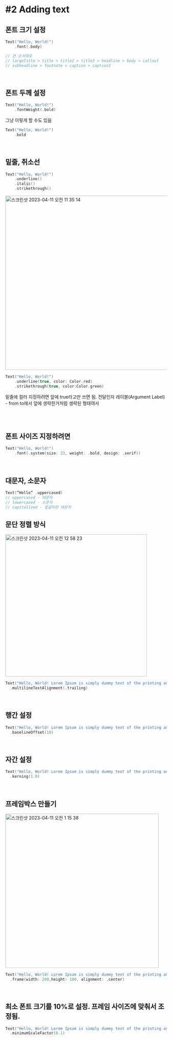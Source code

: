 # #2 Adding text
## 폰트 크기 설정

```swift
Text("Hello, World!")
	.font(.body)

// 큰 순서대로
// largeTitle > title > title2 > title3 > headline > body > callout
// subheadline > footnote > caption > caption2
```
<br>

## 폰트 두께 설정

```swift
Text("Hello, World!")
	.fontWeight(.bold)
```
  
그냥 이렇게 할 수도 있음
```swift
Text("Hello, World!")
	.bold
```
<br>


## 밑줄, 취소선

```swift
Text("Hello, World!")
	.underline()
	.italic()
	.strikethrough()
```







<img width="542" alt="스크린샷 2023-04-11 오전 11 35 14" src="https://user-images.githubusercontent.com/87987002/231041450-17303fc9-5866-4051-b1c0-b59db6be8e18.png">


```swift
Text("Hello, World!")
	.underline(true, color: Color.red)
	.strikethrough(true, color:Color.green)
```
 밑줄에 컬러 지정하려면 앞에 true라고만 쓰면 됨. 전달인자 레이블(Argument Label) - from to에서 앞에 생략한거처럼 생략된 형태여서



<br>
<br>

## 폰트 사이즈 지정하려면

```swift
Text("Hello, World!")
	.font(.system(size: 23, weight: .bold, design: .serif))
```
<br>


## 대문자, 소문자

```swift
Text(“Hello” .uppercased)
// uppercased - 대문자
// lowercased - 소문자
// capitalized - 앞글자만 대문자

```



## 문단 정렬 방식

<img width="442" alt="스크린샷 2023-04-11 오전 12 58 23" src="https://user-images.githubusercontent.com/87987002/231042177-c73dfdde-ac94-486c-9072-ca93b9e8e518.png">

```swift
Text("Hello, World! Lorem Ipsum is simply dummy text of the printing and typesetting industry.") 
  .multilineTextAlignment(.trailing)
```
<br>

## 행간 설정
```swift
Text("Hello, World! Lorem Ipsum is simply dummy text of the printing and typesetting industry.") 
  .baselineOffset(10)
```
<br>

## 자간 설정
```swift
Text("Hello, World! Lorem Ipsum is simply dummy text of the printing and typesetting industry.") 
  .kerning(1.0)
```

<br>

## 프레임박스 만들기

<img width="479" alt="스크린샷 2023-04-11 오전 1 15 38" src="https://user-images.githubusercontent.com/87987002/231042286-5edd6d5b-4573-48f7-a50b-159f4e5e77b0.png">

```swift
Text("Hello, World! Lorem Ipsum is simply dummy text of the printing and typesetting industry.") 
  .frame(width: 200,height: 100, alignment: .center)
```

<br>

## 최소 폰트 크기를 10%로 설정. 프레임 사이즈에 맞춰서 조정됨.

```swift
Text("Hello, World! Lorem Ipsum is simply dummy text of the printing and typesetting industry.") 
  .minimumScaleFactor(0.1)
```


